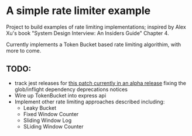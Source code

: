 # A simple rate limiter example

Project to build examples of rate limiting implementations; inspired by Alex Xu's book "System Design Interview: An Insiders Guide" Chapter 4. 

Currently implements a Token Bucket based rate limiting algorithim, with more to come.

## TODO:
- track jest releases for [this patch currently in an alpha release](https://github.com/jestjs/jest/pull/14509) fixing the glob/inflight dependency deprecations notices
- Wire up TokenBucket into express api
- Implement other rate limiting approaches described including:
    - Leaky Bucket
    - Fixed Window Counter
    - Sliding Window Log
    - SLiding Window Counter